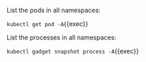 List the pods in all namespaces:

`kubectl get pod -A`{{exec}}

List the processes in all namespaces:

`kubectl gadget snapshot process -A`{{exec}}

